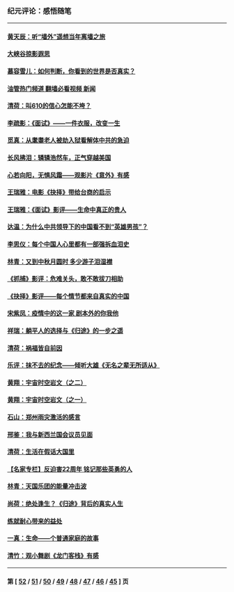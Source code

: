 ### 纪元评论：感悟随笔
---
#### [黄天辰：听“墙外”遥想当年离墙之旅](../../pages/nsc1035/n13377229.md?11190330) 
#### [大峡谷掠影遐思](../../pages/nsc1035/n13354743.md?11190330) 
#### [慕容雪儿：如何判断，你看到的世界是否真实？](../../pages/nsc1035/n13332569.md?11190330) 
#### [油管热门频道 翻墙必看视频 新闻](ok?11190330)
#### [清荷：叫610的信心怎能不垮？](../../pages/nsc1035/n13304848.md?11190330) 
#### [李疏影：《面试》——一件衣服，改变一生](../../pages/nsc1035/n13292494.md?11190330) 
#### [觅真：从耄耋老人被劫入狱看解体中共的急迫](../../pages/nsc1035/n13284545.md?11190330) 
#### [长风拂泪：辚辚浩然车，正气穿越美国](../../pages/nsc1035/n13284280.md?11190330) 
#### [心若向阳，无惧风霜——观影片《意外》有感](../../pages/nsc1035/n13275318.md?11190330) 
#### [王瑞雅：电影《抉择》带给台商的启示](../../pages/nsc1035/n13274064.md?11190330) 
#### [王瑞雅：《面试》影评——生命中真正的贵人](../../pages/nsc1035/n13260528.md?11190330) 
#### [达温：为什么中共领导下的中国看不到“英雄男孩”？](../../pages/nsc1035/n13257099.md?11190330) 
#### [李思仪：每个中国人心里都有一部强拆血泪史](../../pages/nsc1035/n13249632.md?11190330) 
#### [林青：又到中秋月圆时 多少游子泪湿襟](../../pages/nsc1035/n13245916.md?11190330) 
#### [《抓捕》影评：危难关头，敢不敢拔刀相助](../../pages/nsc1035/n13244251.md?11190330) 
#### [《抉择》影评——每个情节都来自真实的中国](../../pages/nsc1035/n13242564.md?11190330) 
#### [宋紫凤：疫情中的这一家 剧本外的你我他](../../pages/nsc1035/n13242358.md?11190330) 
#### [祥瑞：躺平人的选择与《归途》的一步之遥](../../pages/nsc1035/n13213201.md?11190330) 
#### [清荷：祸福皆自前因](../../pages/nsc1035/n13213177.md?11190330) 
#### [乐评：抹不去的纪念——倾听大雄《无名之辈无所适从》](../../pages/nsc1035/n13163359.md?11190330) 
#### [黄翔：宇宙时空岩文（之二）](../../pages/nsc1035/n13141116.md?11190330) 
#### [黄翔：宇宙时空岩文（之一）](../../pages/nsc1035/n13140355.md?11190330) 
#### [石山：郑州雨灾激活的感言](../../pages/nsc1035/n13135372.md?11190330) 
#### [邢鉴：我与新西兰国会议员见面](../../pages/nsc1035/n13111626.md?11190330) 
#### [清荷：生活在假话大国里](../../pages/nsc1035/n13103916.md?11190330) 
#### [【名家专栏】反迫害22周年 铭记那些英勇的人](../../pages/nsc1035/n13102771.md?11190330) 
#### [林青：天国乐团的能量冲击波](../../pages/nsc1035/n13099634.md?11190330) 
#### [尚荷：绝处逢生？《归途》背后的真实人生](../../pages/nsc1035/n13099470.md?11190330) 
#### [练就耐心带来的益处](../../pages/nsc1035/n13081876.md?11190330) 
#### [一真：生命——个普通家庭的故事](../../pages/nsc1035/n13075782.md?11190330) 
#### [清竹：观小舞剧《龙门客栈》有感](../../pages/nsc1035/n13069850.md?11190330) 

---
#### 第 [ [52](./52.md?11190330) / [51](./51.md?11190330) / [50](./50.md?11190330) / [49](./49.md?11190330) / [48](./48.md?11190330) / [47](./47.md?11190330) / [46](./46.md?11190330) / [45](./45.md?11190330) ] 页
